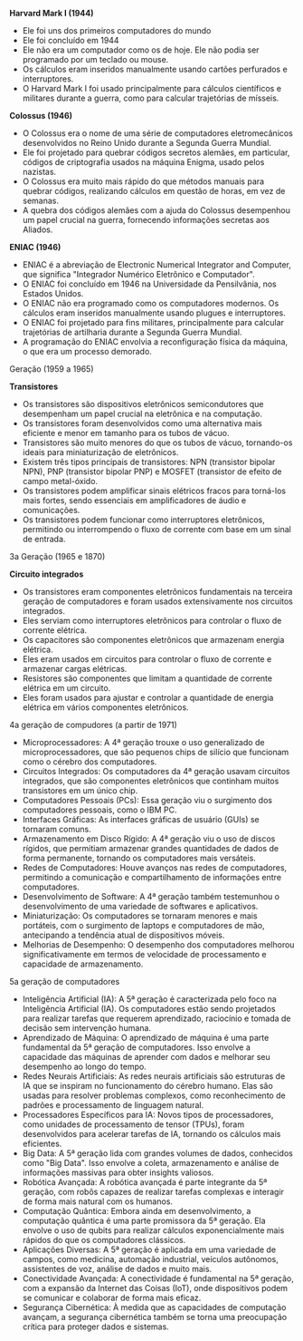 ********Harvard Mark I (1944)********

- Ele foi uns dos primeiros computadores do mundo
- Ele foi concluído em 1944
- Ele não era um computador como os de hoje. Ele não podia ser programado por um teclado ou mouse.
- Os cálculos eram inseridos manualmente usando cartões perfurados e interruptores.
- O Harvard Mark I foi usado principalmente para cálculos científicos e militares durante a guerra, como para calcular trajetórias de mísseis.

********Colossus (1946)********

- O Colossus era o nome de uma série de computadores eletromecânicos desenvolvidos no Reino Unido durante a Segunda Guerra Mundial.
- Ele foi projetado para quebrar códigos secretos alemães, em particular, códigos de criptografia usados na máquina Enigma, usado pelos nazistas.
- O Colossus era muito mais rápido do que métodos manuais para quebrar códigos, realizando cálculos em questão de horas, em vez de semanas.
- A quebra dos códigos alemães com a ajuda do Colossus desempenhou um papel crucial na guerra, fornecendo informações secretas aos Aliados.



**********************ENIAC (1946)**********************

- ENIAC é a abreviação de Electronic Numerical Integrator and Computer, que significa "Integrador Numérico Eletrônico e Computador".
- O ENIAC foi concluído em 1946 na Universidade da Pensilvânia, nos Estados Unidos.
- O ENIAC não era programado como os computadores modernos. Os cálculos eram inseridos manualmente usando plugues e interruptores.
- O ENIAC foi projetado para fins militares, principalmente para calcular trajetórias de artilharia durante a Segunda Guerra Mundial.
- A programação do ENIAC envolvia a reconfiguração física da máquina, o que era um processo demorado.

Geração (1959 a 1965)

**************************Transistores************************** 

- Os transistores são dispositivos eletrônicos semicondutores que desempenham um papel crucial na eletrônica e na computação.
- Os transistores foram desenvolvidos como uma alternativa mais eficiente e menor em tamanho para os tubos de vácuo.
- Transistores são muito menores do que os tubos de vácuo, tornando-os ideais para miniaturização de eletrônicos.
- Existem três tipos principais de transistores: NPN (transistor bipolar NPN), PNP (transistor bipolar PNP) e MOSFET (transistor de efeito de campo metal-óxido.
- Os transistores podem amplificar sinais elétricos fracos para torná-los mais fortes, sendo essenciais em amplificadores de áudio e comunicações.
- Os transistores podem funcionar como interruptores eletrônicos, permitindo ou interrompendo o fluxo de corrente com base em um sinal de entrada.



3a Geração (1965 e 1870)

******************Circuito integrados******************

- Os transistores eram componentes eletrônicos fundamentais na terceira geração de computadores e foram usados extensivamente nos circuitos integrados.
- Eles serviam como interruptores eletrônicos para controlar o fluxo de corrente elétrica.
- Os capacitores são componentes eletrônicos que armazenam energia elétrica.
- Eles eram usados em circuitos para controlar o fluxo de corrente e armazenar cargas elétricas.
- Resistores são componentes que limitam a quantidade de corrente elétrica em um circuito.
- Eles foram usados para ajustar e controlar a quantidade de energia elétrica em vários componentes eletrônicos.


4a geração de compudores (a partir de 1971)

- Microprocessadores: A 4ª geração trouxe o uso generalizado de microprocessadores, que são pequenos chips de silício que funcionam como o cérebro dos computadores.
- Circuitos Integrados: Os computadores da 4ª geração usavam circuitos integrados, que são componentes eletrônicos que continham muitos transistores em um único chip.
- Computadores Pessoais (PCs): Essa geração viu o surgimento dos computadores pessoais, como o IBM PC.
- Interfaces Gráficas: As interfaces gráficas de usuário (GUIs) se tornaram comuns.
- Armazenamento em Disco Rígido: A 4ª geração viu o uso de discos rígidos, que permitiam armazenar grandes quantidades de dados de forma permanente, tornando os computadores mais versáteis.
- Redes de Computadores: Houve avanços nas redes de computadores, permitindo a comunicação e compartilhamento de informações entre computadores.
- Desenvolvimento de Software: A 4ª geração também testemunhou o desenvolvimento de uma variedade de softwares e aplicativos.
- Miniaturização: Os computadores se tornaram menores e mais portáteis, com o surgimento de laptops e computadores de mão, antecipando a tendência atual de dispositivos móveis.
- Melhorias de Desempenho: O desempenho dos computadores melhorou significativamente em termos de velocidade de processamento e capacidade de armazenamento.



5a geração de computadores

- Inteligência Artificial (IA): A 5ª geração é caracterizada pelo foco na Inteligência Artificial (IA). Os computadores estão sendo projetados para realizar tarefas que requerem aprendizado, raciocínio e tomada de decisão sem intervenção humana.
- Aprendizado de Máquina: O aprendizado de máquina é uma parte fundamental da 5ª geração de computadores. Isso envolve a capacidade das máquinas de aprender com dados e melhorar seu desempenho ao longo do tempo.
- Redes Neurais Artificiais: As redes neurais artificiais são estruturas de IA que se inspiram no funcionamento do cérebro humano. Elas são usadas para resolver problemas complexos, como reconhecimento de padrões e processamento de linguagem natural.
- Processadores Específicos para IA: Novos tipos de processadores, como unidades de processamento de tensor (TPUs), foram desenvolvidos para acelerar tarefas de IA, tornando os cálculos mais eficientes.
- Big Data: A 5ª geração lida com grandes volumes de dados, conhecidos como "Big Data". Isso envolve a coleta, armazenamento e análise de informações massivas para obter insights valiosos.
- Robótica Avançada: A robótica avançada é parte integrante da 5ª geração, com robôs capazes de realizar tarefas complexas e interagir de forma mais natural com os humanos.
- Computação Quântica: Embora ainda em desenvolvimento, a computação quântica é uma parte promissora da 5ª geração. Ela envolve o uso de qubits para realizar cálculos exponencialmente mais rápidos do que os computadores clássicos.
- Aplicações Diversas: A 5ª geração é aplicada em uma variedade de campos, como medicina, automação industrial, veículos autônomos, assistentes de voz, análise de dados e muito mais.
- Conectividade Avançada: A conectividade é fundamental na 5ª geração, com a expansão da Internet das Coisas (IoT), onde dispositivos podem se comunicar e colaborar de forma mais eficaz.
- Segurança Cibernética: À medida que as capacidades de computação avançam, a segurança cibernética também se torna uma preocupação crítica para proteger dados e sistemas.